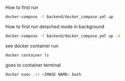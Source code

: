How to first run

```bash
docker-compose -f backend/docker_compose.yml up
```
How to first run detached mode in background

```bash
docker-compose -f backend/docker_compose.yml up -d
```

see docker container run

```bash
docker container ls
```

goes to container terminal

```bash
docker exec -it <IMAGE NAME> bash
```